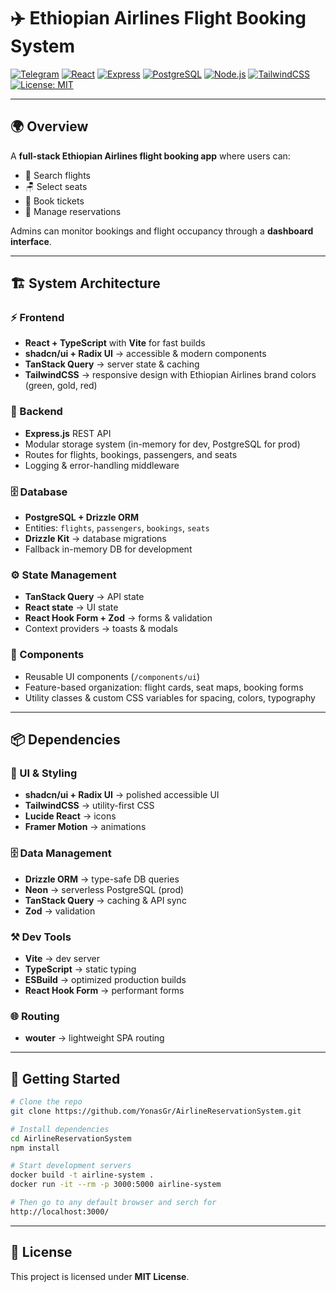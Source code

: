 # ✈️ Ethiopian Airlines Flight Booking System

[![Telegram](https://img.shields.io/badge/Telegram-Bot-blue?logo=telegram)](https://t.me/x_Jonah)
[![React](https://img.shields.io/badge/Frontend-React-61DBFB?logo=react\&logoColor=white)](https://reactjs.org/)
[![Express](https://img.shields.io/badge/Backend-Express-000000?logo=express\&logoColor=white)](https://expressjs.com/)
[![PostgreSQL](https://img.shields.io/badge/Database-PostgreSQL-336791?logo=postgresql\&logoColor=white)](https://www.postgresql.org/)
[![Node.js](https://img.shields.io/badge/Node.js-18.x-green?logo=node.js\&logoColor=white)](https://nodejs.org/)
[![TailwindCSS](https://img.shields.io/badge/Style-Tailwind_CSS-38B2AC?logo=tailwind-css\&logoColor=white)](https://tailwindcss.com/)
[![License: MIT](https://img.shields.io/badge/License-MIT-yellow.svg)](LICENSE)

---

## 🌍 Overview

A **full-stack Ethiopian Airlines flight booking app** where users can:

* 🔎 Search flights
* 🪑 Select seats
* 📖 Book tickets
* 📂 Manage reservations

Admins can monitor bookings and flight occupancy through a **dashboard interface**.

---

## 🏗️ System Architecture

### ⚡ Frontend

* **React + TypeScript** with **Vite** for fast builds
* **shadcn/ui + Radix UI** → accessible & modern components
* **TanStack Query** → server state & caching
* **TailwindCSS** → responsive design with Ethiopian Airlines brand colors (green, gold, red)

### 🔐 Backend

* **Express.js** REST API
* Modular storage system (in-memory for dev, PostgreSQL for prod)
* Routes for flights, bookings, passengers, and seats
* Logging & error-handling middleware

### 🗄️ Database

* **PostgreSQL + Drizzle ORM**
* Entities: `flights`, `passengers`, `bookings`, `seats`
* **Drizzle Kit** → database migrations
* Fallback in-memory DB for development

### ⚙️ State Management

* **TanStack Query** → API state
* **React state** → UI state
* **React Hook Form + Zod** → forms & validation
* Context providers → toasts & modals

### 🎨 Components

* Reusable UI components (`/components/ui`)
* Feature-based organization: flight cards, seat maps, booking forms
* Utility classes & custom CSS variables for spacing, colors, typography

---

## 📦 Dependencies

### 🎨 UI & Styling

* **shadcn/ui + Radix UI** → polished accessible UI
* **TailwindCSS** → utility-first CSS
* **Lucide React** → icons
* **Framer Motion** → animations

### 🗄️ Data Management

* **Drizzle ORM** → type-safe DB queries
* **Neon** → serverless PostgreSQL (prod)
* **TanStack Query** → caching & API sync
* **Zod** → validation

### ⚒️ Dev Tools

* **Vite** → dev server
* **TypeScript** → static typing
* **ESBuild** → optimized production builds
* **React Hook Form** → performant forms

### 🌐 Routing

* **wouter** → lightweight SPA routing

---

## 🚀 Getting Started

```bash
# Clone the repo
git clone https://github.com/YonasGr/AirlineReservationSystem.git

# Install dependencies
cd AirlineReservationSystem
npm install

# Start development servers
docker build -t airline-system .
docker run -it --rm -p 3000:5000 airline-system

# Then go to any default browser and serch for
http://localhost:3000/
```

---

## 📜 License

This project is licensed under **MIT License**.
